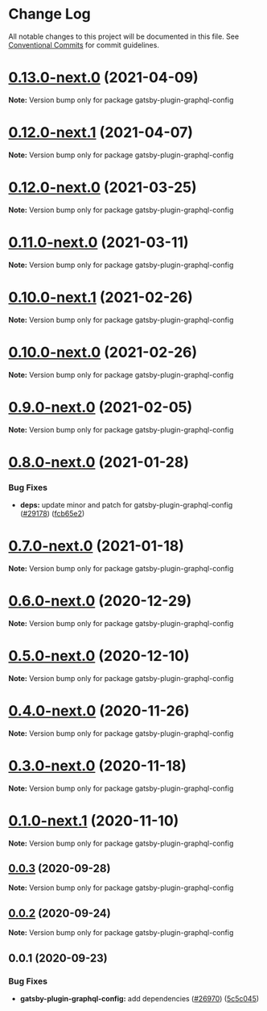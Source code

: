 # Change Log

All notable changes to this project will be documented in this file.
See [Conventional Commits](https://conventionalcommits.org) for commit guidelines.

# [0.13.0-next.0](https://github.com/gatsbyjs/gatsby/compare/gatsby-plugin-graphql-config@0.12.0-next.1...gatsby-plugin-graphql-config@0.13.0-next.0) (2021-04-09)

**Note:** Version bump only for package gatsby-plugin-graphql-config

# [0.12.0-next.1](https://github.com/gatsbyjs/gatsby/compare/gatsby-plugin-graphql-config@0.12.0-next.0...gatsby-plugin-graphql-config@0.12.0-next.1) (2021-04-07)

**Note:** Version bump only for package gatsby-plugin-graphql-config

# [0.12.0-next.0](https://github.com/gatsbyjs/gatsby/compare/gatsby-plugin-graphql-config@0.11.0-next.0...gatsby-plugin-graphql-config@0.12.0-next.0) (2021-03-25)

**Note:** Version bump only for package gatsby-plugin-graphql-config

# [0.11.0-next.0](https://github.com/gatsbyjs/gatsby/compare/gatsby-plugin-graphql-config@0.10.0-next.1...gatsby-plugin-graphql-config@0.11.0-next.0) (2021-03-11)

**Note:** Version bump only for package gatsby-plugin-graphql-config

# [0.10.0-next.1](https://github.com/gatsbyjs/gatsby/compare/gatsby-plugin-graphql-config@0.10.0-next.0...gatsby-plugin-graphql-config@0.10.0-next.1) (2021-02-26)

**Note:** Version bump only for package gatsby-plugin-graphql-config

# [0.10.0-next.0](https://github.com/gatsbyjs/gatsby/compare/gatsby-plugin-graphql-config@0.9.0-next.0...gatsby-plugin-graphql-config@0.10.0-next.0) (2021-02-26)

**Note:** Version bump only for package gatsby-plugin-graphql-config

# [0.9.0-next.0](https://github.com/gatsbyjs/gatsby/compare/gatsby-plugin-graphql-config@0.8.0-next.0...gatsby-plugin-graphql-config@0.9.0-next.0) (2021-02-05)

**Note:** Version bump only for package gatsby-plugin-graphql-config

# [0.8.0-next.0](https://github.com/gatsbyjs/gatsby/compare/gatsby-plugin-graphql-config@0.7.0-next.0...gatsby-plugin-graphql-config@0.8.0-next.0) (2021-01-28)

### Bug Fixes

- **deps:** update minor and patch for gatsby-plugin-graphql-config ([#29178](https://github.com/gatsbyjs/gatsby/issues/29178)) ([fcb65e2](https://github.com/gatsbyjs/gatsby/commit/fcb65e2e52135b0866277df35dec40f35f7873d1))

# [0.7.0-next.0](https://github.com/gatsbyjs/gatsby/compare/gatsby-plugin-graphql-config@0.6.0-next.0...gatsby-plugin-graphql-config@0.7.0-next.0) (2021-01-18)

**Note:** Version bump only for package gatsby-plugin-graphql-config

# [0.6.0-next.0](https://github.com/gatsbyjs/gatsby/compare/gatsby-plugin-graphql-config@0.5.0-next.0...gatsby-plugin-graphql-config@0.6.0-next.0) (2020-12-29)

**Note:** Version bump only for package gatsby-plugin-graphql-config

# [0.5.0-next.0](https://github.com/gatsbyjs/gatsby/compare/gatsby-plugin-graphql-config@0.4.0-next.0...gatsby-plugin-graphql-config@0.5.0-next.0) (2020-12-10)

**Note:** Version bump only for package gatsby-plugin-graphql-config

# [0.4.0-next.0](https://github.com/gatsbyjs/gatsby/compare/gatsby-plugin-graphql-config@0.3.0-next.0...gatsby-plugin-graphql-config@0.4.0-next.0) (2020-11-26)

**Note:** Version bump only for package gatsby-plugin-graphql-config

# [0.3.0-next.0](https://github.com/gatsbyjs/gatsby/compare/gatsby-plugin-graphql-config@0.2.0-next.0...gatsby-plugin-graphql-config@0.3.0-next.0) (2020-11-18)

**Note:** Version bump only for package gatsby-plugin-graphql-config

# [0.1.0-next.1](https://github.com/gatsbyjs/gatsby/compare/gatsby-plugin-graphql-config@0.1.0-next.0...gatsby-plugin-graphql-config@0.1.0-next.1) (2020-11-10)

**Note:** Version bump only for package gatsby-plugin-graphql-config

## [0.0.3](https://github.com/gatsbyjs/gatsby/compare/gatsby-plugin-graphql-config@0.0.2...gatsby-plugin-graphql-config@0.0.3) (2020-09-28)

**Note:** Version bump only for package gatsby-plugin-graphql-config

## [0.0.2](https://github.com/gatsbyjs/gatsby/compare/gatsby-plugin-graphql-config@0.0.1...gatsby-plugin-graphql-config@0.0.2) (2020-09-24)

**Note:** Version bump only for package gatsby-plugin-graphql-config

## 0.0.1 (2020-09-23)

### Bug Fixes

- **gatsby-plugin-graphql-config:** add dependencies ([#26970](https://github.com/gatsbyjs/gatsby/issues/26970)) ([5c5c045](https://github.com/gatsbyjs/gatsby/commit/5c5c045ea1da84d7a788a69963752fce2cfe08d8))
